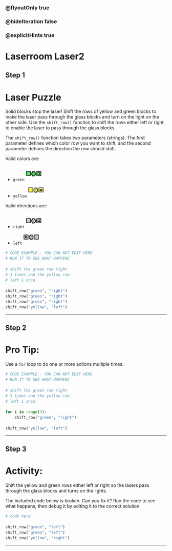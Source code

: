 ### @flyoutOnly true
### @hideIteration false
### @explicitHints true

# Laserroom Laser2

## Step 1
# Laser Puzzle

Solid blocks stop the laser! Shift the rows of yellow and green blocks to make the laser pass through the glass blocks and turn on the light on the other side. Use the `shift_row()` function to shift the rows either left or right to enable the laser to pass through the glass blocks.

The `shift_row()` function takes two parameters (strings). The first parameter defines which color row you want to shift, and the second parameter defines the direction the row should shift.

Valid colors are:
- `green` ![Green](img/green_right.png "Green")
- `yellow` ![Yellow](img/yellow_right.png "Yellow")

Valid directions are:
- `right` ![Right](img/gray_right.png "Right")
- `left` ![Left](img/gray_left.png "Left")

```python
# CODE EXAMPLE - YOU CAN NOT EDIT HERE
# RUN IT TO SEE WHAT HAPPENS

# shift the green row right
# 3 times and the yellow row
# left 1 once.

shift_row("green", "right")
shift_row("green", "right")
shift_row("green", "right")
shift_row("yellow", "left")
```

---

## Step 2
# Pro Tip:

Use a `for` loop to do one or more actions multiple times.

```python
# CODE EXAMPLE - YOU CAN NOT EDIT HERE
# RUN IT TO SEE WHAT HAPPENS

# shift the green row right
# 3 times and the yellow row
# left 1 once.

for i in range(3):
    shift_row("green", "right")
    
shift_row("yellow", "left")
```

---

## Step 3
# Activity:

Shift the yellow and green rows either left or right so the lasers pass through the glass blocks and turns on the lights.

The included code below is broken. Can you fix it? Run the code to see what happens, then debug it by editing it to the correct solution.

```python
# code here

shift_row("green", "left")
shift_row("green", "left")
shift_row("yellow", "right")
```

---

